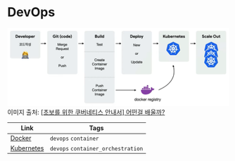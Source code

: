 # DevOps

![DevOps Flow](/images/devops_flow.png)
이미지 출처: [[초보를 위한 쿠버네티스 안내서] 어떤걸 배울까?](https://youtu.be/c4boZ4iFStg?t=40)

| Link                              | Tags                               |
| --------------------------------- | ---------------------------------- |
| [Docker](docker.md)               | `devops` `container`               |
| [Kubernetes](kubernetes/index.md) | `devops` `container_orchestration` |
